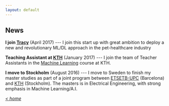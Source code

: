 ```yaml
---
layout: default
---
```


## News


**I join [Tracy](https://www.linkedin.com/company/tracy/)** (April 2017) --- I join this start up with great ambition to deploy a new and revolutionary ML/DL approach in the pet-healthcare industry

**Teaching Assistant at [KTH](http://kth.se)** (January 2017) --- I join the team of Teacher Assistants in the [Machine Learning](https://www.kth.se/student/kurser/kurs/DD2431?l=en) course at KTH.

**I move to Stockholm** (August 2016) --- I move to Sweden to finish my master studies as part of a joint program between [ETSETB-UPC](http://etsetb.upc.edu/ca) (Barcelona) and [KTH](http://kth.se) (Stockholm). The masters is in Electrical Engineering, with strong emphasis in Machine Learning/A.I.
    
    
    
[*< home*](index.md)

